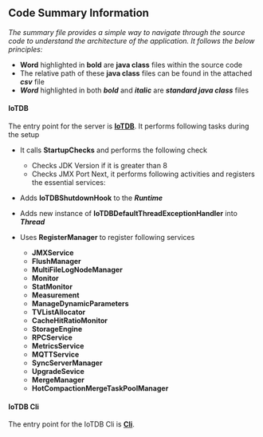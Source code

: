 <!--

    Licensed to the Apache Software Foundation (ASF) under one
    or more contributor license agreements.  See the NOTICE file
    distributed with this work for additional information
    regarding copyright ownership.  The ASF licenses this file
    to you under the Apache License, Version 2.0 (the
    "License"); you may not use this file except in compliance
    with the License.  You may obtain a copy of the License at

        http://www.apache.org/licenses/LICENSE-2.0

    Unless required by applicable law or agreed to in writing,
    software distributed under the License is distributed on an
    "AS IS" BASIS, WITHOUT WARRANTIES OR CONDITIONS OF ANY
    KIND, either express or implied.  See the License for the
    specific language governing permissions and limitations
    under the License.

-->

## Code Summary Information ##
_The summary file provides a simple way to navigate through the source code to understand the architecture of the application. It follows the below principles:_

* **Word** highlighted in **bold** are **java class** files within the source code
* The relative path of these **java class** files can be found in the attached _**csv**_ file
* _**Word**_ highlighted in both _**bold**_ and _**italic**_ are _**standard java class**_ files

#### IoTDB ####
The entry point for the server is **[IoTDB](https://github.com/apache/iotdb/tree/master/server/src/main/java/org/apache/iotdb/db/service/IoTDB.java)**. It performs following tasks during the setup

* It calls **StartupChecks** and performs the following check
  * Checks JDK Version if it is greater than 8
  * Checks JMX Port
Next, it performs following activities and registers the essential services:

* Adds **IoTDBShutdownHook** to the _**Runtime**_
* Adds new instance of **IoTDBDefaultThreadExceptionHandler** into _**Thread**_
* Uses **RegisterManager** to register following services
  * **JMXService**
  * **FlushManager**
  * **MultiFileLogNodeManager**
  * **Monitor**
  * **StatMonitor**
  * **Measurement**
  * **ManageDynamicParameters**
  * **TVListAllocator**
  * **CacheHitRatioMonitor**
  * **StorageEngine**
  * **RPCService**
  * **MetricsService**
  * **MQTTService**
  * **SyncServerManager**
  * **UpgradeSevice**
  * **MergeManager**
  * **HotCompactionMergeTaskPoolManager**

#### IoTDB Cli ####
The entry point for the IoTDB Cli is **[Cli](https://github.com/apache/iotdb/blob/master/cli/src/main/java/org/apache/iotdb/cli/Cli.java)**. 
